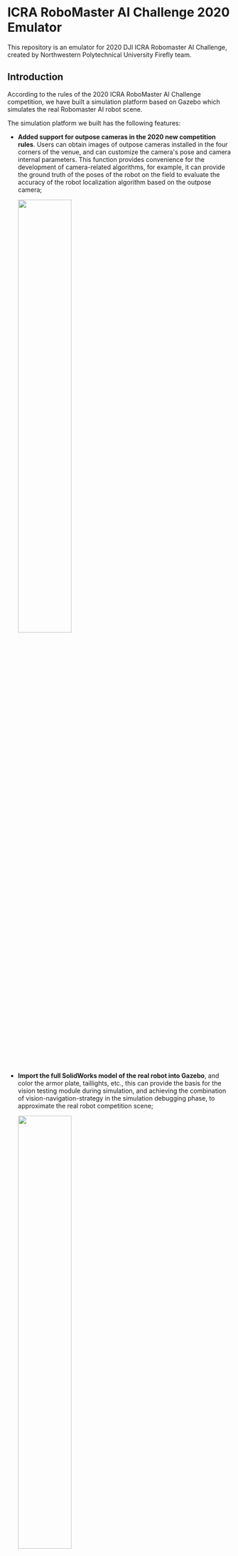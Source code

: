 # ICRA RoboMaster AI Challenge 2020 Emulator

This repository is an emulator for 2020 DJI ICRA Robomaster AI Challenge, created by Northwestern Polytechnical University Firefly team.

## Introduction

According to the rules of the 2020 ICRA RoboMaster AI Challenge competition, we have built a simulation platform based on Gazebo which simulates the real Robomaster AI robot scene.

The simulation platform we built has the following features:

- **Added support for outpose cameras in the 2020 new competition rules**. Users can obtain images of outpose cameras installed in the four corners of the venue, and can customize the camera's pose and camera internal parameters. This function provides convenience for the development of camera-related algorithms, for example, it can provide the ground truth of the poses of the robot on the field to evaluate the accuracy of the robot localization algorithm based on the outpose camera;

  <img src="https://cdn.nlark.com/yuque/0/2020/png/2394508/1598472319108-1db5c106-92b0-4077-9292-f05635a45146.png?x-oss-process=image%2Fresize%2Cw_1294" width="50%" height="50%">

- **Import the full SolidWorks model of the real robot into Gazebo**, and color the armor plate, taillights, etc., this can provide the basis for the vision testing module during simulation, and achieving the combination of vision-navigation-strategy in the simulation debugging phase, to approximate the real robot competition scene;

  <img src="https://cdn.nlark.com/yuque/0/2020/png/1802887/1598491040553-636b0a5d-5734-4322-a9f5-95a1b3247c25.png?x-oss-process=image%2Fresize%2Cw_1492" width="50%" height="50%">

- **Equipped with an IMU and a camera with depth module on the robot**, which can obtain RGB format color images, 16-bit depth images and IMU information, which facilitates the verification of target detection algorithms and the depth estimation algorithms during the simulation. Meanwhile, it provides support for the robot's shooting action;

  <img src="https://cdn.nlark.com/yuque/0/2020/png/2377550/1598473851121-f0d8ea98-3d95-41f2-9b2d-5505d680ddb0.png" width="50%" height="50%">
   
- **Support 2D Lidar and many other sensor modules to obtain information about the environment**. In the simulation scene, the same data source (such as lidar and camera) as the real robot is used as the input of the navigation and preception module. This conducives to more convenient migration of path planning and preception algorithms to real robots;

  <img src="https://cdn.nlark.com/yuque/0/2020/gif/2398843/1598428603849-4d17a35c-99eb-4d9c-adf8-c354b98d63a2.gif" width="50%" height="50%">

- **Provide a reinforcement learning interface** (please refer to our [ICRA-RoboMaster-2020-Strategy](https://github.com/nwpu-v5-team/ICRA-RoboMaster-2020-Strategy) Repository).

- **Well extendiability**. Gazebo has rich plug-ins and community ecology, which can extend our simulation platform more conveniently in future development. Everyone can custom their favorite one.

## Build && Run

Operation System：Ubuntu 18.04/16.04

ROS：Melodic/Kinetic

### Install Dependencies

Please modify to your own ROS version.

```shell
sudo apt-get install ros-melodic-joy                 \
                     ros-melodic-map-server          \
                     ros-melodic-amcl                \
                     ros-melodic-move-base           \
                     ros-melodic-controller-manager  \
                     ros-melodic-cv-bridge           \
                     ros-melodic-gazebo-ros-pkgs     \
                     ros-melodic-gazebo-ros-control  \
                     ros-melodic-ros-control         \
                     ros-melodic-ros-controllers
```

### Build

Build the ROS packages.

```shell
mkdir -p ~/catkin_ws/src
cd ~/catkin_ws/src
git clone https://github.com/nwpu-v5-team/ICRA-Firefly-Emulator.git
cd ..
catkin_make
source devel/setup.bash # Change to `source devel/setup.zsh` if you use zsh.
```

### Run

Launch all of the four robots:

```shell
roslaunch icra_robomaster_emulator simulation_2020.launch
```

Launch all of the four robots in 2021 version map:

```shell
roslaunch icra_robomaster_emulator simulation_2021.launch
```

If you only want to run only robot:

```shell
roslaunch icra_robomaster_emulator simulation_red2.launch
```

Then the Red2 robot will be launched.

## The publish and subscribe topics

The namespace name before different topics means different robot: red1, red2, blue1, blue2. Follows are of an example of red2:

- Laser scan: `/red2/scan`

- RGB Camera: `/red2/camera_rgb/image_raw`

- RGB-D Camera:
  - Depth frame: `/red2/camera_depth/depth/image_raw`
  - RGB frame: `/red2/camera_depth/rgb/image_raw`

- Outpost Camera: `/outpost_camera/outpost_camera0/image_raw` # the outpost_camera0-3 means the different outpost camera in the field.

- The ground truth pose of robot: `: /red2/ground_truth/state`

- Odometry information: `/red2/odom`

- IMU information: `/red2/imu`

- Joint information of the robot (from this you can get the angle of the gun, etc.): `/red2/joint_states`

## Keyboard control node

Start the keyboard control node:

```shell
rosrun infantry2020 keyboard_ctrl_node __ns:=/red2
```

Notes:
• Start a keyboard control node if you want to control a single car;
• There are two underscores in front of ns, followed by the name of the namespace. For example, to control the red2 car, write __ns:=/red2;

### Instructions

| Keyboard Keys | Operation | Keyboard Keys | Operation |
| :---: | :---: | :---: | :---: |
| `w` | Forward speed increased by 0.1 | `W` | Clear forward speed |
| `s` | Backward speed increased by 0.1 | `S` | Clear backward speed |
| `a` | Left speed increased by 0.1(Panning) | `A` | Clear left speed
(Panning) |
| `d` | Right speed increased by 0.1(Panning) | `D` | Clear right speed
(Panning) |
| `q` | Left speed increased by 0.1 | `Q` | Clear left speed |
| `e` | Right speed increased by 0.1 | `E` | Clear right speed |
| `o` | Clear the speed in all directions | `c` | exit |


## Q&A

- If the  function package gazebo_ros_control is missing, ensure that the previous dependencies are completely installed;

- If there are problems such as missing msgs, you can first compile the roborts_msgs package separately;
  
  ```shell
  catkin_make -DCATKIN_WHITELIST_PACKAGES="roborts_msgs"
  catkin_make -DCATKIN_WHITELIST_PACKAGES=""
  ```
  > Note:  When compiling again, pay attention to reset the compiled parameters to empty, otherwise there will be a problem that only one package has been compiled.

- If you want to move an object in the simulation environment, click the second cross-shaped button in the function bar, and then the object you want to move will appear with a three-axis coordinate, then you can drag the object; press and hold an axis, you can only change the size of this axis. Remember to click back to the first one controlled by the mouse when not in use to prevent accidental touch;
  
  <img src="https://cdn.nlark.com/yuque/0/2020/png/2377550/1598475690439-656e907e-637a-497f-a73b-0372452c3040.png" width="50%" height="50%">
  
- If you want to directly modify the coordinates of the object in gazebo, click the required model under the models tab under the world tab on the left (be careful not to select only one link), and then modify the data of the pose tab below;
   
  <img src="https://cdn.nlark.com/yuque/0/2020/png/2377550/1598475724827-621a3c3c-3aa4-401c-b592-e5ec94a7d934.png" width="25%" height="25%">

- If the robotmodel cannot be loaded normally, like:
  
  <img src="https://cdn.nlark.com/yuque/0/2020/png/2377550/1598475849861-ddcbb02a-45dc-4b69-9845-d5166a623ead.png" width="=10%" height="10%">
  
- You can modify TF Prefix to the required namespace, like:
  
  <img src="https://cdn.nlark.com/yuque/0/2020/png/2377550/1598475925692-883d3c0d-a943-45bb-9bab-0163fafec84e.png?x-oss-process=image%2Fresize%2Cw_650" width="25%" height="25%">
  
- Modified ground_plane. If you encounter problems that cannot be loaded, first put the icra_ground_plane folder in the ICRA-Firefly-Emulator/wall-2019/ directory under ~/.gazebo/models/.
  
  ```shell
  cd ICRA-Firefly-Emulator/wall-2020/
  cp -r icra_ground_plane/ ~/.gazebo/models/
  ```
